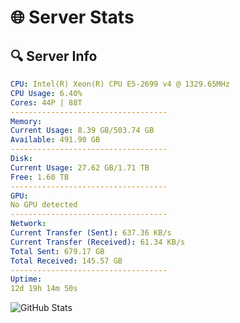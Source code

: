 # 🌐 Server Stats
## 🔍 Server Info
```yaml
CPU: Intel(R) Xeon(R) CPU E5-2699 v4 @ 1329.65MHz
CPU Usage: 6.40%
Cores: 44P | 88T
-----------------------------------
Memory:
Current Usage: 8.39 GB/503.74 GB
Available: 491.90 GB
-----------------------------------
Disk:
Current Usage: 27.62 GB/1.71 TB
Free: 1.60 TB
-----------------------------------
GPU:
No GPU detected
-----------------------------------
Network:
Current Transfer (Sent): 637.36 KB/s
Current Transfer (Received): 61.34 KB/s
Total Sent: 679.17 GB
Total Received: 145.57 GB
-----------------------------------
Uptime:
12d 19h 14m 50s
```
![GitHub Stats](https://img.shields.io/badge/Updated-2025-05-02_12:23:38-blue)
